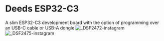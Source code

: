 # Deeds ESP32-C3
A slim ESP32-C3 development board with the option of programming over an USB-C cable or USB-A dongle
![_DSF2472-instagram](https://user-images.githubusercontent.com/29756767/196047872-e0ce78a5-d143-4654-a632-7d7e1df2c9e7.jpg)
![_DSF2475-instagram](https://user-images.githubusercontent.com/29756767/196047839-baa3559c-5050-48c3-9deb-dca9acb8a64e.jpg)
